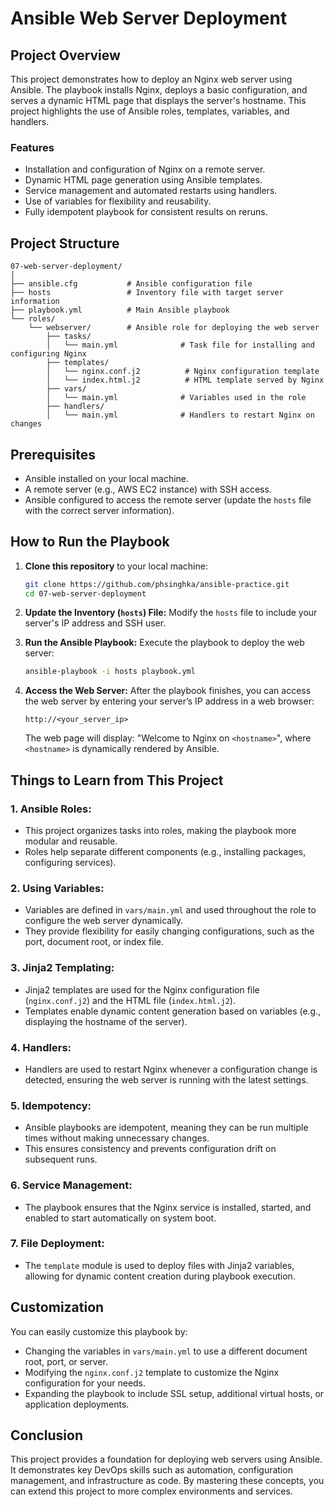 # Ansible Web Server Deployment

## Project Overview
This project demonstrates how to deploy an Nginx web server using Ansible. The playbook installs Nginx, deploys a basic configuration, and serves a dynamic HTML page that displays the server's hostname. This project highlights the use of Ansible roles, templates, variables, and handlers.

### Features
- Installation and configuration of Nginx on a remote server.
- Dynamic HTML page generation using Ansible templates.
- Service management and automated restarts using handlers.
- Use of variables for flexibility and reusability.
- Fully idempotent playbook for consistent results on reruns.

## Project Structure
```
07-web-server-deployment/
│
├── ansible.cfg           # Ansible configuration file
├── hosts                 # Inventory file with target server information
├── playbook.yml          # Main Ansible playbook
└── roles/
    └── webserver/        # Ansible role for deploying the web server
        ├── tasks/
        │   └── main.yml              # Task file for installing and configuring Nginx
        ├── templates/
        │   └── nginx.conf.j2          # Nginx configuration template
        │   └── index.html.j2          # HTML template served by Nginx
        ├── vars/
        │   └── main.yml              # Variables used in the role
        ├── handlers/
        │   └── main.yml              # Handlers to restart Nginx on changes
```

## Prerequisites
- Ansible installed on your local machine.
- A remote server (e.g., AWS EC2 instance) with SSH access.
- Ansible configured to access the remote server (update the `hosts` file with the correct server information).

## How to Run the Playbook

1. **Clone this repository** to your local machine:
   ```bash
   git clone https://github.com/phsinghka/ansible-practice.git
   cd 07-web-server-deployment
   ```

2. **Update the Inventory (`hosts`) File:**
   Modify the `hosts` file to include your server's IP address and SSH user.

3. **Run the Ansible Playbook:**
   Execute the playbook to deploy the web server:
   ```bash
   ansible-playbook -i hosts playbook.yml
   ```

4. **Access the Web Server:**
   After the playbook finishes, you can access the web server by entering your server’s IP address in a web browser:
   ```
   http://<your_server_ip>
   ```

   The web page will display: "Welcome to Nginx on `<hostname>`", where `<hostname>` is dynamically rendered by Ansible.

## Things to Learn from This Project

### 1. **Ansible Roles:**
   - This project organizes tasks into roles, making the playbook more modular and reusable.
   - Roles help separate different components (e.g., installing packages, configuring services).

### 2. **Using Variables:**
   - Variables are defined in `vars/main.yml` and used throughout the role to configure the web server dynamically.
   - They provide flexibility for easily changing configurations, such as the port, document root, or index file.

### 3. **Jinja2 Templating:**
   - Jinja2 templates are used for the Nginx configuration file (`nginx.conf.j2`) and the HTML file (`index.html.j2`).
   - Templates enable dynamic content generation based on variables (e.g., displaying the hostname of the server).

### 4. **Handlers:**
   - Handlers are used to restart Nginx whenever a configuration change is detected, ensuring the web server is running with the latest settings.

### 5. **Idempotency:**
   - Ansible playbooks are idempotent, meaning they can be run multiple times without making unnecessary changes.
   - This ensures consistency and prevents configuration drift on subsequent runs.

### 6. **Service Management:**
   - The playbook ensures that the Nginx service is installed, started, and enabled to start automatically on system boot.

### 7. **File Deployment:**
   - The `template` module is used to deploy files with Jinja2 variables, allowing for dynamic content creation during playbook execution.

## Customization

You can easily customize this playbook by:
- Changing the variables in `vars/main.yml` to use a different document root, port, or server.
- Modifying the `nginx.conf.j2` template to customize the Nginx configuration for your needs.
- Expanding the playbook to include SSL setup, additional virtual hosts, or application deployments.

## Conclusion
This project provides a foundation for deploying web servers using Ansible. It demonstrates key DevOps skills such as automation, configuration management, and infrastructure as code. By mastering these concepts, you can extend this project to more complex environments and services.